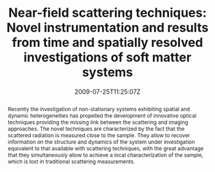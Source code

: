 ---
title: "Near-field scattering techniques: Novel instrumentation and results from time and spatially resolved investigations of soft matter systems"
authors:
- admin
- Alberto Vailati

#author_notes:
#- "author1 note"
#- "author2 note"
date: "2009-07-25T11:25:07Z"
doi: "10.1016/j.cocis.2009.07.003"

# Schedule page publish date (NOT publication's date).
publishDate: "2024-04-15T00:00:00Z"

# Publication type.
# Legend: 0 = Uncategorized; 1 = Conference paper; 2 = Journal article;
# 3 = Preprint / Working Paper; 4 = Report; 5 = Book; 6 = Book section;
# 7 = Thesis; 8 = Patent
publication_types: ["article-journal"]

# Publication name and optional abbreviated publication name.
publication: "*Current Opinion in Colloid & Interface Science* **14**, 416-425"
publication_short: "*Curr. Opin. Colloid Interface Sci.* **14**, 416-425"

abstract: "Recently the investigation of non-stationary systems exhibiting spatial and dynamic heterogeneities has propelled the development of innovative optical techniques providing the missing link between the scattering and imaging approaches. The novel techniques are characterized by the fact that the scattered radiation is measured close to the sample. They allow to recover information on the structure and dynamics of the system under investigation equivalent to that available with scattering techniques, with the great advantage that they simultaneously allow to achieve a local characterization of the sample, which is lost in traditional scattering measurements."

# Summary. An optional shortened abstract.
summary:

tags:
#- tag1
#- tag2
featured: false

links:
#- name: Link
#  url: "link..."
#url_pdf: ''
#url_code: ''
#url_dataset: ''
#url_poster: ''
#url_project: ''
#url_slides: ''
#url_source: ''
#url_video: ''

# Featured image
# To use, add an image named `featured.jpg/png` to your page's folder. 
#image:
#  caption: ""
#  focal_point: ""
#  preview_only: false

# Associated Projects (optional).
#   Associate this publication with one or more of your projects.
#   Simply enter your project's folder or file name without extension.
#   E.g. `internal-project` references `content/project/internal-project/index.md`.
#   Otherwise, set `projects: []`.
projects: []

# Slides (optional).
#   Associate this publication with Markdown slides.
#   Simply enter your slide deck's filename without extension.
#   E.g. `slides: "example"` references `content/slides/example/index.md`.
#   Otherwise, set `slides: ""`.
slides:

# Comments (optional).
#   Enable comments in the page.
commentable: false
---